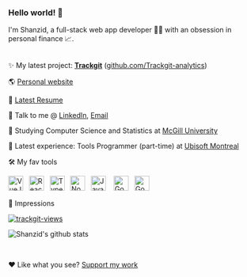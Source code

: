 ### Hello world! 👋

I'm Shanzid, a full-stack web app developer 👨‍💻 with an obsession in personal finance 📈.
<br /><br/>

✨ My latest project: <b>[Trackgit](https://trackgit.com)</b> ([github.com/Trackgit-analytics](https://github.com/Trackgit-analytics))

🌎 [Personal website](https://shanzid.com)

📃 [Latest Resume](https://shanzid.com/Shanzid_Shaiham-resume.pdf)

🤙 Talk to me @ [LinkedIn](https://www.linkedin.com/in/shanzid01/), [Email](mailto:hello@shanzid.com)

🏫 Studying Computer Science and Statistics at [McGill University](https://www.mcgill.ca/)

🏢 Latest experience: Tools Programmer (part-time) at [Ubisoft Montreal](https://montreal.ubisoft.com/en/)

🛠 My fav tools

<a href="https://vuejs.org/"><img title="VueJS" src="https://shanzid.com/images/tools/vuejs.png" height="30" /></a> &nbsp;
<a href="https://reactjs.org/"><img title="ReactJS" src="https://shanzid.com/images/tools/react.png" height="30" /></a> &nbsp;
<a href="https://www.typescriptlang.org/"><img title="TypeScript" src="https://shanzid.com/images/tools/typescript.png" height="30" /></a> &nbsp;
<a href="https://nodejs.org/en/"><img title="NodeJS" src="https://shanzid.com/images/tools/nodejs.png" height="30" /></a> &nbsp;
<a href="https://www.javascript.com/"><img title="JavaScript" src="https://shanzid.com/images/tools/js.png" height="30" /></a> &nbsp;&nbsp;
<a href="https://firebase.google.com/"><img title="Google Firebase" src="https://shanzid.com/images/tools/firebase.png" height="30" /></a> &nbsp;
<a href="https://cloud.google.com/"><img title="Google Cloud Platform" src="https://shanzid.com/images/tools/gcp.png" height="30" /></a> &nbsp;

👀 Impressions

<a href="https://trackgit.com">
<img src="https://us-central1-trackgit-analytics.cloudfunctions.net/token/ping/kdxvmw39orhhnd4urmlk" alt="trackgit-views" />
</a>

![Shanzid's github stats](https://github-readme-stats.vercel.app/api?username=Shanzid01&count_private=true)

<br />


❤ Like what you see? [Support my work](https://pay.shanzid.com)
